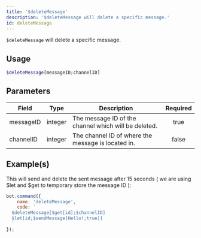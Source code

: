 ```yaml
---
title: '$deleteMessage'
description: '$deleteMessage will delete a specific message.'
id: deleteMessage
---
```


`$deleteMessage` will delete a specific message.

## Usage

```php
$deleteMessage[messageID;channelID]
```

## Parameters

| Field     | Type    | Description                                          | Required |
| --------- | ------- | ---------------------------------------------------- |:--------:|
| messageID | integer | The message ID of the channel which will be deleted. |   true   |
| channelID | integer | The channel ID of where the message is located in.   |  false   |

## Example(s)

This will send and delete the sent message after 15 seconds ( we are using $let and $get to temporary store the message ID ):

```javascript
bot.command({
    name: 'deleteMessage',
    code: `
  $deleteMessage[$get[id];$channelID]
  $let[id;$sendMessage[Hello!;true]]
  `
});
```
